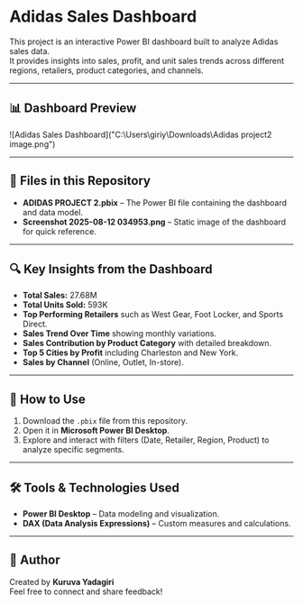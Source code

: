 # Adidas Sales Dashboard

This project is an interactive Power BI dashboard built to analyze Adidas sales data.  
It provides insights into sales, profit, and unit sales trends across different regions, retailers, product categories, and channels.

---

## 📊 Dashboard Preview
![Adidas Sales Dashboard]("C:\Users\giriy\Downloads\Adidas project2 image.png")

---

## 📂 Files in this Repository
- **ADIDAS PROJECT 2.pbix** – The Power BI file containing the dashboard and data model.
- **Screenshot 2025-08-12 034953.png** – Static image of the dashboard for quick reference.

---

## 🔍 Key Insights from the Dashboard
- **Total Sales:** 27.68M  
- **Total Units Sold:** 593K  
- **Top Performing Retailers** such as West Gear, Foot Locker, and Sports Direct.  
- **Sales Trend Over Time** showing monthly variations.  
- **Sales Contribution by Product Category** with detailed breakdown.  
- **Top 5 Cities by Profit** including Charleston and New York.  
- **Sales by Channel** (Online, Outlet, In-store).

---

## 🚀 How to Use
1. Download the `.pbix` file from this repository.
2. Open it in **Microsoft Power BI Desktop**.
3. Explore and interact with filters (Date, Retailer, Region, Product) to analyze specific segments.

---

## 🛠 Tools & Technologies Used
- **Power BI Desktop** – Data modeling and visualization.
- **DAX (Data Analysis Expressions)** – Custom measures and calculations.

---

## 📌 Author
Created by **Kuruva Yadagiri**  
Feel free to connect and share feedback!

